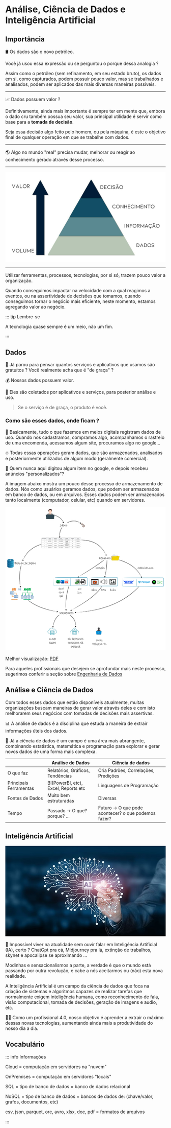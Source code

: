# Análise, Ciência de Dados e Inteligência Artificial

## Importância

:oil_drum: Os dados são o novo petróleo.

Você já usou essa expressão ou se perguntou o porque dessa analogia ?

Assim como o petróleo (sem refinamento, em seu estado bruto), os dados em si, como capturados, podem possuir pouco valor,
mas se trabalhados e analisados, podem ser aplicados das mais diversas maneiras possíveis.

---

:chart_with_upwards_trend: Dados possuem valor ?

Definitivamente, ainda mais importante é sempre ter em mente que, embora o dado cru também possua seu valor,
sua principal utilidade é servir como base para a **tomada de decisão**.

Seja essa decisão algo feito pelo homem, ou pela máquina, é este o objetivo final de qualquer operação em que se trabalhe com dados.

---

:earth_americas: Algo no mundo "real" precisa mudar, melhorar ou reagir ao conhecimento gerado através desse processo.

---

![Dados, Informação, Conhecimento, Decisão](valor.png "Valor nos Dados")

---

Utilizar ferramentas, processos, tecnologias, por si só, trazem pouco valor a organização.

Quando conseguimos impactar na velocidade com a qual reagimos a eventos, ou na assertividade de decisões que tomamos,
quando conseguimos tornar o negócio mais eficiente, neste momento, estamos agregando valor ao negócio.

::: tip Lembre-se

A tecnologia quase sempre é um meio, não um fim.

:::

## Dados

:thinking: Já parou para pensar quantos serviços e aplicativos que usamos são gratuítos ? 
Você realmente acha que é "de graça" ? 

:moneybag: Nossos dados possuem valor.

:floppy_disk: Eles são coletados por aplicativos e serviços, para posterior análise e uso.

> Se o serviço é de graça, o produto é você.

### Como são esses dados, onde ficam ?

:adult: Basicamente, tudo o que fazemos em meios digitais registram dados de uso. Quando nos cadastramos,
compramos algo, acompanhamos o rastreio de uma encomenda, acessamos algum site, procuramos algo no google...

:fire: Todas essas operações geram dados, que são armazenados, analisados e posteriormente utilizados de algum modo (geralmente comercial).

:mag_right: Quem nunca aqui digitou algum item no google, e depois recebeu anúncios "personalizados"?

A imagem abaixo mostra um pouco desse processo de armazenamento de dados. 
Nós como usuários geramos dados, que podem ser armazenados em banco de dados, ou em arquivos.
Esses dados podem ser armazenados tanto localmente (computador, celular, etc) quando em servidores.


![O que são dados](data.jpg)
<p>Melhor visualização: <a href="data.pdf" target="_blank">PDF</a></p>

Para aqueles profissionais que desejem se aprofundar mais neste processo,
sugerimos conferir a seção sobre [Engenharia de Dados](/science/data-engineering)


## Análise e Ciência de Dados

Com todos esses dados que estão disponíveis atualmente, 
muitas organizações buscam maneiras de gerar valor através deles 
e com isto melhorarem seus negócios com tomadas de decisões mais assertivas. 

:bar_chart: A análise de dados é a disciplina que estuda a maneira de extrair informações úteis dos dados.

:test_tube: Já a ciência de dados é um campo é uma área mais abrangente, combinando estatística, matemática e programação para explorar e gerar novos dados de uma forma mais complexa.

|                          | Análise de Dados                     | Ciência de dados                                            |
| ------------------------ | ------------------------------------ | ----------------------------------------------------------- |
| O que faz                | Relatórios, Gráficos, Tendências     | Cria Padrões, Correlações, Predições                        |
| Principais Ferramentas   | BI(PowerBI, etc), Excel, Reports etc | Linguagens de Programação                                   |
| Fontes de Dados          | Muito bem estruturadas               | Diversas                                                    |
| Tempo                    | Passado -> O que?  porque? ...       | Futuro -> O que pode acontecer? o que podemos fazer?        |

## Inteligência Artificial

![AI](ai.jpg)

:robot: Impossível viver na atualidade sem ouvir falar em Inteligência Artificial (IA), certo ?
ChatGpt pra cá, Midjourney pra lá, extinção de trabalhos, skynet e apocalipse se aproximando ...

Modinhas e sensacionalismos a parte, a verdade é que o mundo está passando por outra revolução, 
e cabe a nós aceitarmos ou (não) esta nova realidade.

A Inteligência Artificial é um campo da ciência de dados que foca na criação de sistemas e 
algoritmos capazes de realizar tarefas que normalmente exigem inteligência humana,
como reconhecimento de fala, visão computacional, tomada de decisões, geração de imagens e audio, etc.

:technologist: Como um profissional 4.0, nosso objetivo é aprender a extrair o máximo dessas novas tecnologias,
aumentando ainda mais a produtividade do nosso dia a dia.

## Vocabulário

::: info Informações

Cloud = computação em servidores na "nuvem"

OnPremises = computação em servidores "locais"

SQL = tipo de banco de dados = banco de dados relacional

NoSQL = tipo de banco de dados = bancos de dados de: (chave/valor, grafos, documentos, etc)

csv, json, parquet, orc, avro, xlsx, doc, pdf = formatos de arquivos

:::